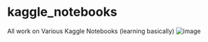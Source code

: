 # kaggle_notebooks
All work on Various Kaggle Notebooks (learning basically)
![image](https://user-images.githubusercontent.com/75542099/228680525-9685ff83-9471-49e9-ae3f-5b81bd263643.png)
